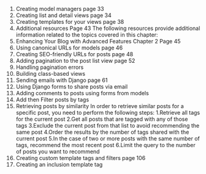 1. Creating model managers page 33
2. Creating list and detail views page 34
3. Creating templates for your views page 38
4. Additional resources Page 43
   The following resources provide additional information related to the topics covered in this chapter:
5. Enhancing Your Blog with Advanced Features
   Chapter 2 Page 45
6. Using canonical URLs for models page 46
7. Creating SEO-friendly URLs for posts page 48
8. Adding pagination to the post list view page 52
9. Handling pagination errors
10. Building class-based views
11. Sending emails with Django page 61  
12. Using Django forms to share posts via email
13. Adding comments to posts using forms from models
14. Add then Filter posts by tags 
15. Retrieving posts by similarity
In order to retrieve similar posts for a specific post, you need to perform the following steps:
1.Retrieve all tags for the current post
2.Get all posts that are tagged with any of those tags
3.Exclude the current post from that list to avoid recommending the same post
4.Order the results by the number of tags shared with the current post
5.In the case of two or more posts with the same number of tags, recommend the most recent post
6.Limit the query to the number of posts you want to recommend
16. Creating custom template tags and filters page 106
17. Creating an inclusion template tag